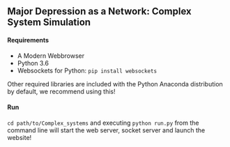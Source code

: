 Major Depression as a Network: Complex System Simulation
--------------------------------------------------------

#### Requirements
- A Modern Webbrowser
- Python 3.6
- Websockets for Python: ```pip install websockets```

Other required libraries are included with the Python Anaconda distribution by default, we recommend using this!

#### Run

```cd path/to/Complex_systems``` and executing ```python run.py``` from the command line will start the web server, socket server and launch the website!